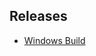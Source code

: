 ## Releases

- [Windows Build](https://drive.usercontent.google.com/download?id=1mcCbHaIUgnBZDbz6Edr-Xl8ROsC5o2KP&export=download&authuser=0)
